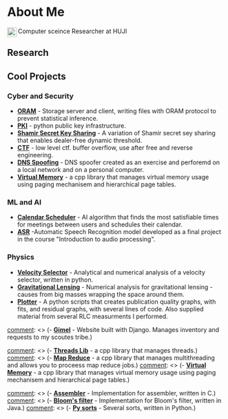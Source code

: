 # About Me
Computer sceince Researcher at HUJI
<a href="https://www.linkedin.com/in/amit-roth/">
  <img align="left" alt="Amit Roth Linkedin Link" width="22px" src="https://github.com/dheereshagrwal/colored-icons/blob/master/public/icons/linkedin/linkedin.svg" />
</a>
## Research


## Cool Projects

### Cyber and Security

- **[ORAM](https://github.com/MajoRoth/ORAM)** - Storage server and client, writing files with ORAM protocol to prevent statistical inference.
- **[PKI](https://github.com/MajoRoth/public_key_infrastructure)** - python public key infrastructure.
- **[Shamir Secret Key Sharing](https://github.com/MajoRoth/shamir_secret_key_sharing)** - A variation of Shamir secret sey sharing that enables dealer-free dynamic threshold.
- **[CTF](https://github.com/MajoRoth/ctf)** - low level ctf. buffer overflow, use after free and reverse engineering.
- **[DNS Spoofing](https://github.com/c/DNSSpoofing)** - DNS spoofer created as an exercise and perforemd on a local network and on a personal computer.
- **[Virtual Memory](https://github.com/MajoRoth/ex4)** - a cpp library that manages virtual memory usage using paging mechanisem and hierarchical page tables.

### ML and AI

- **[Calendar Scheduler](https://github.com/matanEpel/ai-project---calender)** - AI algorithm that finds the most satisfiable times for meetings between users and schedules their calendar.
- **[ASR](https://github.com/MajoRoth/ASR)** -Automatic Speech Recognition model developed as a final project in the course "Introduction to audio processing".


### Physics
- **[Velocity Selector](https://github.com/MajoRoth/VelocitySelector)** - Analytical and numerical analysis of a velocity selector, written in python.
- **[Gravitational Lensing](https://github.com/MajoRoth/GravitationalLensing)** - Numerical analysis for gravitational lensing - causes from big masses wrapping the space around them.
- **[Plotter](https://github.com/MajoRoth/plotter)** - A python scripts that creates publication quality graphs, with fits, and residual graphs, with several lines of code. Also supplied material from several RLC measurments I performed.


[comment]: <> (### Web)

[comment]: <> (- **[Gimel](https://github.com/MajoRoth/gimel)** - Website built with Django. Manages inventory and requests to my scoutes tribe.)

[comment]: <> (### OS)
[comment]: <> (- **[Threads Lib](https://github.com/MajoRoth/os_ex2)** - a cpp library that manages threads.)
[comment]: <> (- **[Map Reduce](https://github.com/MajoRoth/os_ex3)** - a cpp library that manages multithreading and allows you to proceess map reduce jobs.)
[comment]: <> (- **[Virtual Memory](https://github.com/MajoRoth/ex4)** - a cpp library that manages virtual memory usage using paging mechanisem and hierarchical page tables.)


[comment]: <> (### Other)
[comment]: <> (- **[Assembler](https://github.com/MajoRoth/Assembler)** - Implementation for assembler, written in C.)
[comment]: <> (- **[Bloom's filter](https://github.com/MajoRoth/Bloom-Filter)** - Implementation for Bloom's filter, written in Java.)
[comment]: <> (- **[Py sorts](https://github.com/MajoRoth/PYsorts)** - Several sorts, written in Python.)


